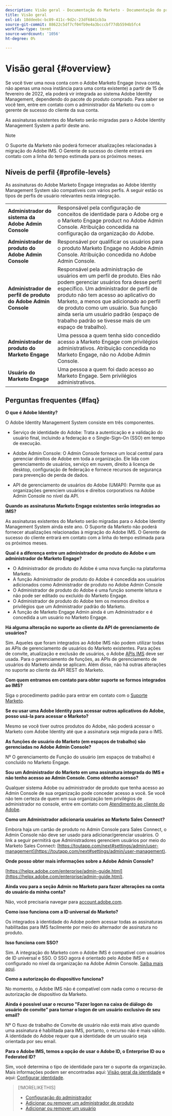 ```yaml
---
description: Visão geral - Documentação do Marketo - Documentação do produto
title: Visão geral
exl-id: 18ddeebc-bc89-411c-9d2c-23df6841cb3a
source-git-commit: 88622c5df7cf04fb9e4a3bcccbf77db5594b5fc4
workflow-type: tm+mt
source-wordcount: '1056'
ht-degree: 0%

---
```


# Visão geral {#overview}

Se você tiver uma nova conta com o Adobe Marketo Engage (nova conta, não apenas uma nova instância para uma conta existente) a partir de 15 de fevereiro de 2022, ela poderá vir integrada ao sistema Adobe Identity Management, dependendo do pacote do produto comprado. Para saber se você tem, entre em contato com o administrador da Marketo ou com o gerente de sucesso do cliente da sua conta.

As assinaturas existentes do Marketo serão migradas para o Adobe Identity Management System a partir deste ano.

>[!NOTE]
>
>O Suporte da Marketo não poderá fornecer atualizações relacionadas à migração do Adobe IMS. O Gerente de sucesso do cliente entrará em contato com a linha do tempo estimada para os próximos meses.

## Níveis de perfil {#profile-levels}

As assinaturas do Adobe Marketo Engage integradas ao Adobe Identity Management System são compatíveis com vários perfis. A seguir estão os tipos de perfis de usuário relevantes nesta integração.

<table>
 <tr>
  <td><strong>Administrador do sistema da Adobe Admin Console</strong></td>
  <td>Responsável pela configuração de conceitos de identidade para o Adobe org e o Marketo Engage product no Adobe Admin Console. Atribuição concedida na configuração da organização do Adobe.</td>
 </tr>
 <tr>
  <td><strong>Administrador de produto do Adobe Admin Console</strong></td>
  <td>Responsável por qualificar os usuários para o produto Marketo Engage no Adobe Admin Console. Atribuição concedida no Adobe Admin Console.</td>
 </tr>
 <tr>
  <td><strong>Administrador de perfil de produto do Adobe Admin Console</strong></td>
  <td>Responsável pela administração de usuários em um perfil de produto. Eles não podem gerenciar usuários fora desse perfil específico. Um administrador de perfil de produto não tem acesso ao aplicativo do Marketo, a menos que adicionado ao perfil de produto como um usuário. Sua função ainda seria um usuário padrão (espaço de trabalho padrão se tivesse mais de um espaço de trabalho).
</td>
 </tr>
 <tr>
  <td><strong>Administrador de produto do Marketo Engage</strong></td>
  <td>Uma pessoa a quem tenha sido concedido acesso a Marketo Engage com privilégios administrativos. Atribuição concedida no Marketo Engage, não no Adobe Admin Console.</td>
 </tr>
 <tr>
  <td><strong>Usuário do Marketo Engage</strong></td>
  <td>Uma pessoa a quem foi dado acesso ao Marketo Engage. Sem privilégios administrativos.</td>
 </tr>
</table>

## Perguntas frequentes {#faq}

**O que é Adobe Identity?**

O Adobe Identity Management System consiste em três componentes.

* Serviço de identidade do Adobe: Trata a autenticação e a validação do usuário final, incluindo a federação e o Single-Sign-On (SSO) em tempo de execução.

* Adobe Admin Console: O Admin Console fornece um local central para gerenciar direitos de Adobe em toda a organização. Ele lida com gerenciamento de usuários, serviço em nuvem, direito à licença de desktop, configuração de federação e fornece recursos de segurança para prevenção de perda de dados.

* API de gerenciamento de usuários do Adobe (UMAPI): Permite que as organizações gerenciem usuários e direitos corporativos na Adobe Admin Console no nível da API.

**Quando as assinaturas Marketo Engage existentes serão integradas ao IMS?**

As assinaturas existentes do Marketo serão migradas para o Adobe Identity Management System ainda este ano. O Suporte da Marketo não poderá fornecer atualizações relacionadas à migração do Adobe IMS. O Gerente de sucesso do cliente entrará em contato com a linha do tempo estimada para os próximos meses.

**Qual é a diferença entre um administrador de produto do Adobe e um administrador de Marketo Engage?**

* O Administrador de produto do Adobe é uma nova função na plataforma Marketo.
* A função Administrador de produto do Adobe é concedida aos usuários adicionados como Administrador de produto no Adobe Admin Console
* O Administrador de produto do Adobe é uma função somente leitura e não pode ser editado ou excluído do Marketo Engage.
* O Administrador de produto do Adobe tem os mesmos direitos e privilégios que um Administrador padrão do Marketo.
* A função de Marketo Engage Admin ainda é um Administrador e é concedida a um usuário no Marketo Engage.

**Há alguma alteração no suporte ao cliente da API de gerenciamento de usuários?**

Sim. Aqueles que foram integrados ao Adobe IMS não podem utilizar todas as APIs de gerenciamento de usuários do Marketo existentes. Para ações de convite, atualização e exclusão de usuários, o Adobe [APIs IMS](https://www.adobe.io/apis/experienceplatform/umapi-new.html) deve ser usada. Para o gerenciamento de funções, as APIs de gerenciamento de usuários do Marketo ainda se aplicam. Além disso, não há outras alterações no suporte ao cliente da API REST do Marketo.

**Com quem entramos em contato para obter suporte se formos integrados ao IMS?**

Siga o procedimento padrão para entrar em contato com o [Suporte Marketo](https://nation.marketo.com/t5/support/ct-p/Support).

**Se eu usar uma Adobe Identity para acessar outros aplicativos do Adobe, posso usá-la para acessar o Marketo?**

Mesmo se você tiver outros produtos do Adobe, não poderá acessar o Marketo com Adobe Identity até que a assinatura seja migrada para o IMS.

**As funções de usuário do Marketo (em espaços de trabalho) são gerenciadas no Adobe Admin Console?**

Nº O gerenciamento de Função do usuário (em espaços de trabalho) é concluído no Marketo Engage.

**Sou um Administrador do Marketo em uma assinatura integrada do IMS e não tenho acesso ao Admin Console. Como obtenho acesso?**

Qualquer sistema Adobe ou administrador de produto que tenha acesso ao Admin Console de sua organização pode conceder acesso a você. Se você não tem certeza de quem em sua organização tem privilégios de administrador no console, entre em contato com [Atendimento ao cliente do Adobe](https://helpx.adobe.com/contact.html).

**Como um Administrador adicionaria usuários ao Marketo Sales Connect?**

Embora haja um cartão de produto no Admin Console para Sales Connect, o Admin Console não deve ser usado para adicionar/gerenciar usuários. O link a seguir permitirá que Administradores gerenciem usuários por meio do Marketo Sales Connect: [https://toutapp.com/next#settings/admin/user-management](https://toutapp.com/next#settings/admin/user-management).

**Onde posso obter mais informações sobre a Adobe Admin Console?**

[https://helpx.adobe.com/enterprise/admin-guide.html](https://helpx.adobe.com/enterprise/admin-guide.html).

**Ainda vou para a seção Admin no Marketo para fazer alterações na conta do usuário da minha conta?**

Não, você precisaria navegar para [account.adobe.com](https://account.adobe.com).

**Como isso funciona com a ID universal do Marketo?**

Os integrados à identidade do Adobe podem acessar todas as assinaturas habilitadas para IMS facilmente por meio do alternador de assinatura no produto.

**Isso funciona com SSO?**

Sim. A integração do Marketo com o Adobe IMS é compatível com usuários de ID universal e SSO. O SSO agora é orientado pelo Adobe IMS e é configurado no nível da organização na Adobe Admin Console. [Saiba mais aqui](https://helpx.adobe.com/enterprise/using/set-up-identity.html).

**Como a autorização do dispositivo funciona?**

No momento, o Adobe IMS não é compatível com nada como o recurso de autorização de dispositivo da Marketo.

**Ainda é possível usar o recurso &quot;Fazer logon na caixa de diálogo do usuário de convite&quot; para tornar o logon de um usuário exclusivo de seu email?**

Nº O fluxo de trabalho de Convite de usuário não está mais ativo quando uma assinatura é habilitada para IMS, portanto, o recurso não é mais válido. A identidade do Adobe requer que a identidade de um usuário seja orientada por seu email.

**Para o Adobe IMS, temos a opção de usar o Adobe ID, o Enterprise ID ou o Federated ID?**

Sim, você determina o tipo de identidade para ter o suporte da organização. Mais informações podem ser encontradas aqui: [Visão geral da identidade](https://helpx.adobe.com/enterprise/using/identity.html) e aqui: [Configurar identidade](https://helpx.adobe.com/enterprise/using/set-up-identity.html).

>[!MORELIKETHIS]
>
>* [Configuração do administrador](/help/marketo/product-docs/administration/marketo-with-adobe-identity/admin-setup.md)
>* [Adicionar ou remover um administrador de produto](/help/marketo/product-docs/administration/marketo-with-adobe-identity/add-or-remove-a-product-admin.md)
>* [Adicionar ou remover um usuário](/help/marketo/product-docs/administration/marketo-with-adobe-identity/add-or-remove-a-user.md)

